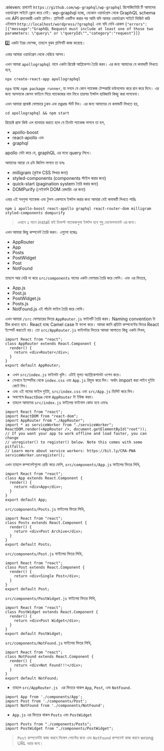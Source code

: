:eleven: প্রথমেই `https://github.com/wp-graphql/wp-graphql` রিপোজিটোরি টি আমাদের ওয়ার্ডপ্রেস সাইটে ক্লোন করে নেই। wp-graphql হচ্ছে, যেকোন ওয়ার্ডপ্রেস থেকে GraphQL schema এবং API প্রদানকারী একটা প্লাগিন।
প্লাগিনটি একটিভ করার পর আমি যদি আমার ওয়ার্ডপ্রেস সাইটে ভিজিট করি এইভাবে `http://localhost/wordpress/?graphql` এবং যদি দেখি এরকম
```{"errors":[{"message":"GraphQL Request must include at least one of those two parameters: \"query\" or \"queryId\"","category":"request"}]}```

:two: একটা ইরর মেসেজ, তাহলে বুঝব প্লাগিনটি কাজ করেছে।

এবার আমারা ওয়ার্ডপ্রেস থেকে বেরিয়ে আসব।

এখন আমরা `apollographql` নামে একটা রিয়েক্ট আপ্লিকেশন তৈরি করব। এর জন্য আমাদের যে কমান্ডটি লিখতে হবে,

```npx create-react-app apollographql```

`npx` হচ্ছে `npm package runner`, যা নগদে যে কোন প্যাকেজ টেম্পরারি ডউনলোড করে রান করে দিবে। এর জন্য আপনাকে জেসন ফাইলে গিয়ে প্যাকেজের নাম লিখে তারপর ইন্সটল হাবিজাবি কিচ্ছু করা লাগবেনা।

এখন আমারা প্রজেক্ট ফোল্ডারে ঢুকব এবং npm স্টার্ট দিব। এর জন্য আমাদের যে কমান্ডটি লিখতে হয়,

```cd apollographql && npm start```

রিয়েক্টে গ্রাফ কিউ এল ব্যাবহার করতে হলে যে তিনটা প্যাকেজ লাগবে তা হল,

- apollo-boost
- react-apollo এবং
- graphql

apollo যেটা করে যে, graphQL এর মধ্যে query লিখে।

আমাদের আরো যে ৪টা জিনিস লাগবে তা হলঃ

- milligram (কুইক CSS লিখার জন্য)
- styled-components (components স্টাইল করার জন্য)
- quick-start (pagination system তৈরি করার জন্য)
- DOMPurify (সেইফলি DOM রেন্ডারিং এর জন্য)

এবার এই সবগুলা প্যাকেজ এবং টুলস একসাথে ইন্সটল করার জন্য আমারা যেই কমান্ডটি লিখতে পারিঃ

```npm i apollo-boost react-apollo graphql react-router-dom milligram styled-components dompurify```

> এখানে `i` মানে install
> বাই ডিফল্ট প্যাকেজগুলা ইন্সটল হবে শুধু ডেভেলপমেন্ট এর জন্য।

এখন আমারা কিছু কম্পনেন্ট তৈরি করব। এগুলো হচ্ছেঃ

- AppRouter
- App
- Posts
- PostWidget
- Post
- NotFound

তাহলে আর দেরি না করে `src/components` নামের একটা ফোল্ডার তৈরি করে ফেলি। এবং এর ভিতরে,

- App.js
- Post.js
- PostWidget.js
- Posts.js
- NotFound.js
এই পাঁচটা ফাইল তৈরি করে ফেলি।

এখন আমারা `/src` ফোল্ডারের ভিতর `AppRouter.js` ফাইলটি তৈরি করব। Naming convention টা ঠিক রাখতে হবে। React হচ্ছে Camel case টা ফলো করে। আমরা জানি প্রতিটা কম্পনেন্টের ভিতর React ইম্পোর্ট করতেই হয়। তো `src/AppRouter.js` ফাইলটার ভিতরে আমরা আপাতত কিছু একটা লিখব,

```JS
import React from "react";
class AppRouter extends React.Component {
  render() {
    return <div>Router</div>;
  }
}
export default AppRouter;
```

- এখন `src/index.js` ফাইলটা খুলি। এটাই মূলত অ্যাপ্লিকেশানটা ওপেন করে।
- সেখানে ইম্পোর্টার থেকে `index.css` এবং `App.js` রিমুভ করে দিব। অর্থাৎ import করা লাইন দুইটা কেটে দিব। 
- এবং এই নামের ফাইল দুইটা, `src/index.css` এবং `src/App.js` ডিলিট করে দিব। 
- অবশেষে `ReactDom` থেকে `AppRouter` টা ইউজ করব।
- তাহলে আমাদের `src/index.js` ফাইলের ফাইনাল কোড হবে এমনঃ

```JS
import React from "react";
import ReactDOM from "react-dom";
import AppRouter from "./AppRouter";
import * as serviceWorker from "./serviceWorker";
ReactDOM.render(<AppRouter />, document.getElementById("root"));
// If you want your app to work offline and load faster, you can change
// unregister() to register() below. Note this comes with some pitfalls.
// Learn more about service workers: https://bit.ly/CRA-PWA
serviceWorker.unregister();
```

এখন তাহলে কম্পনেন্টগুলো রেডি করে ফেলি,
`src/components/App.js` ফাইলের ভিতর লিখি,

```JS
import React from "react";
class App extends React.Component {
  render() {
    return <div>App</div>;
  }
}
export default App;
```

`src/components/Posts.js` ফাইলের ভিতর লিখি,
```JS
import React from "react";
class Posts extends React.Component {
  render() {
    return <div>Post Archive</div>;
  }
}
export default Posts;
```

`src/components/Post.js` ফাইলের ভিতর লিখি,
```JS
import React from "react";
class Post extends React.Component {
  render() {
    return <div>Single Post</div>;
  }
}
export default Post;
```

`src/components/PostWidget.js` ফাইলের ভিতর লিখি,
```JS
import React from "react";
class PostWidget extends React.Component {
  render() {
    return <div>Post Widget</div>;
  }
}
export default PostWidget;
```

`src/components/NotFound.js` ফাইলের ভিতর লিখি,
```JS
import React from "react";
class NotFound extends React.Component {
  render() {
    return <div>Not Found!!!</div>;
  }
}
export default NotFound;
```

- তাহলে `src/AppRouter.js ` এর ভিতরে থাকল `App`, `Post`, এবং `NotFound.`
```JS
import App from './components/App';
import Post from './components/Post';
import NotFound from './components/NotFound';
```

- `App.js` এর ভিতরে থাকল `Posts` এবং `PostWidget`
```JS
import Posts from "./components/Posts";
import PostWidget from "./components/PostWidget";
```

> `Post` কম্পনেন্টটা কাজ করবে সিঙ্গেল পোস্টের জন্য এবং `NotFound` কম্পনেন্ট কাজ করবে wrong URL ধরার জন্য।

